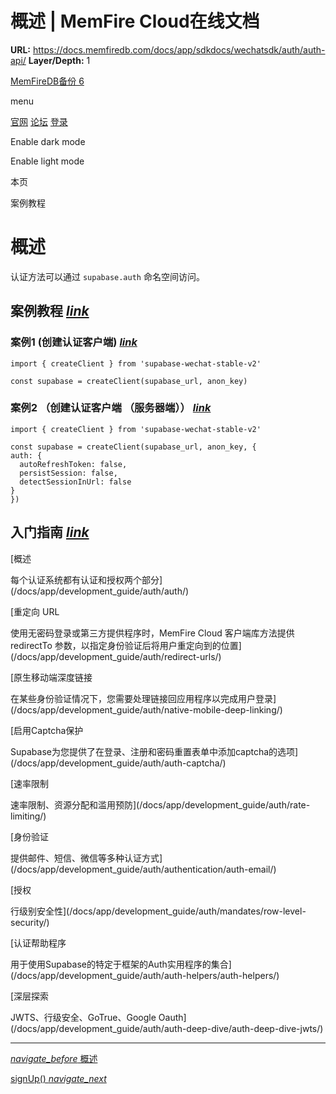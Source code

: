 # 概述 | MemFire Cloud在线文档

**URL:** https://docs.memfiredb.com/docs/app/sdkdocs/wechatsdk/auth/auth-api/
**Layer/Depth:** 1

[MemFireDB备份 6](/)

menu

[官网](https://memfiredb.com/)
[论坛](https://community.memfiredb.com/)
[登录](https://cloud.memfiredb.com/auth/login)

Enable dark mode

Enable light mode

本页

案例教程

# 概述

认证方法可以通过 `supabase.auth` 命名空间访问。

## 案例教程 [*link*](#%e6%a1%88%e4%be%8b%e6%95%99%e7%a8%8b)

### 案例1 (创建认证客户端) [*link*](#%e6%a1%88%e4%be%8b1--%e5%88%9b%e5%bb%ba%e8%ae%a4%e8%af%81%e5%ae%a2%e6%88%b7%e7%ab%af)

```
import { createClient } from 'supabase-wechat-stable-v2'

const supabase = createClient(supabase_url, anon_key)
```

### 案例2 （创建认证客户端 （服务器端）） [*link*](#%e6%a1%88%e4%be%8b2--%e5%88%9b%e5%bb%ba%e8%ae%a4%e8%af%81%e5%ae%a2%e6%88%b7%e7%ab%af-%e6%9c%8d%e5%8a%a1%e5%99%a8%e7%ab%af)

```
import { createClient } from 'supabase-wechat-stable-v2'

const supabase = createClient(supabase_url, anon_key, {
auth: {
  autoRefreshToken: false,
  persistSession: false,
  detectSessionInUrl: false
}
})
```

## 入门指南 [*link*](#%e5%85%a5%e9%97%a8%e6%8c%87%e5%8d%97)

[概述

每个认证系统都有认证和授权两个部分](/docs/app/development_guide/auth/auth/)

[重定向 URL

使用无密码登录或第三方提供程序时，MemFire Cloud 客户端库方法提供 redirectTo 参数，以指定身份验证后将用户重定向到的位置](/docs/app/development_guide/auth/redirect-urls/)

[原生移动端深度链接

在某些身份验证情况下，您需要处理链接回应用程序以完成用户登录](/docs/app/development_guide/auth/native-mobile-deep-linking/)

[启用Captcha保护

Supabase为您提供了在登录、注册和密码重置表单中添加captcha的选项](/docs/app/development_guide/auth/auth-captcha/)

[速率限制

速率限制、资源分配和滥用预防](/docs/app/development_guide/auth/rate-limiting/)

[身份验证

提供邮件、短信、微信等多种认证方式](/docs/app/development_guide/auth/authentication/auth-email/)

[授权

行级别安全性](/docs/app/development_guide/auth/mandates/row-level-security/)

[认证帮助程序

用于使用Supabase的特定于框架的Auth实用程序的集合](/docs/app/development_guide/auth/auth-helpers/auth-helpers/)

[深层探索

JWTS、行级安全、GoTrue、Google Oauth](/docs/app/development_guide/auth/auth-deep-dive/auth-deep-dive-jwts/)

---

[*navigate\_before* 概述](/docs/app/sdkdocs/javascript/auth/auth-api/)

[signUp() *navigate\_next*](/docs/app/sdkdocs/javascript/auth/auth-signup/)